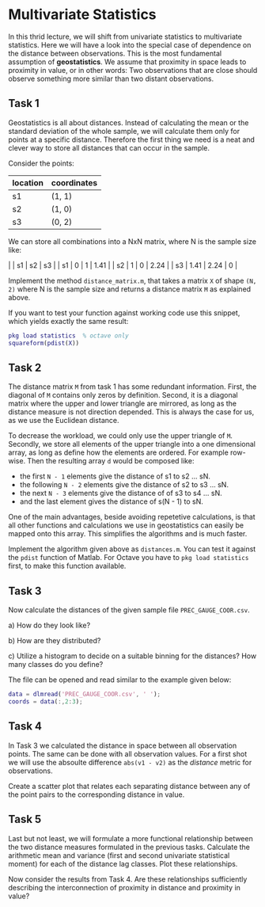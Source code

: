 # Multivariate Statistics

In this thrid lecture, we will shift from univariate statistics to multivariate statistics.
Here we will have a look into the special case of dependence on the distance between 
observations. This is the most fundamental assumption of **geostatistics**. 
We assume that proximity in space leads to proximity in value, or in other words:
Two observations that are close should observe something more similar than two 
distant observations.

## Task 1

Geostatistics is all about distances. Instead of calculating the mean or the 
standard deviation of the whole sample, we will calculate them only for points 
at a specific distance. Therefore the first thing we need is a neat and 
clever way to store all distances that can occur in the sample.

Consider the points:

| location | coordinates | 
|----------|-------------|
|    s1    |   (1, 1)    |
|    s2    |   (1, 0)    |
|    s3    |   (0, 2)    |


We can store all combinations into a NxN matrix, where N is the sample size like:

|    |  s1  |  s2  |  s3  |
| s1 |   0  |  1   | 1.41 |
| s2 |   1  |  0   | 2.24 | 
| s3 | 1.41 | 2.24 |  0   |

Implement the method `distance_matrix.m`, that takes a matrix `X` of shape `(N, 2)` 
where N is the sample size and returns a distance matrix `M` as explained above.

If you want to test your function against working code use this snippet, which yields
exactly the same result:

```Matlab
pkg load statistics  % octave only
squareform(pdist(X))
```

## Task 2

The distance matrix `M` from task 1 has some redundant information. First, the 
diagonal of `M` contains only zeros by definition. Second, it is a diagonal matrix
where the upper and lower triangle are mirrored, as long as the distance measure 
is not direction depended. This is always the case for us, as we use the 
Euclidean distance.

To decrease the workload, we could only use the upper triangle of `M`. 
Secondly, we store all elements of the upper triangle into a one dimensional 
array, as long as define how the elements are ordered. For example row-wise.
Then the resulting array `d` would be composed like:

* the first `N - 1` elements give the distance of s1 to s2 ... sN. 
* the following `N - 2` elements give the distance of s2 to s3 ... sN.
* the next `N - 3` elements give the distance of of s3 to s4 ... sN.
* and the last element gives the distance of s(N - 1) to sN.

One of the main advantages, beside avoiding repetetive calculations, is that all 
other functions and calculations we use in geostatistics can easily be mapped onto
this array. This simplifies the algorithms and is much faster.

Implement the algorithm given above as `distances.m`. You can test it against the 
`pdist` function of Matlab. For Octave you have to `pkg load statistics` first, to 
make this function available.

## Task 3

Now calculate the distances of the given sample file `PREC_GAUGE_COOR.csv`. 

a) How do they look like? 

b) How are they distributed?

c) Utilize a histogram to decide on a suitable binning for the distances? 
   How many classes do you define?
   
The file can be opened and read similar to the example given below:

```Matlab
data = dlmread('PREC_GAUGE_COOR.csv', ' ');
coords = data(:,2:3);
```

## Task 4

In Task 3 we calculated the distance in space between all observation points. 
The same can be done with all observation values. For a first shot we will use the 
absoulte difference `abs(v1 - v2)` as the *distance* metric for observations.

Create a scatter plot that relates each separating distance between any of the 
point pairs to the corresponding distance in value.

## Task 5

Last but not least, we will formulate a more functional relationship between the 
two distance measures formulated in the previous tasks. Calculate the arithmetic mean
and variance (first and second univariate statistical moment)
for each of the distance lag classes. Plot these relationships.

Now consider the results from Task 4. Are these relationships sufficiently describing 
the interconnection of proximity in distance and proximity in value? 